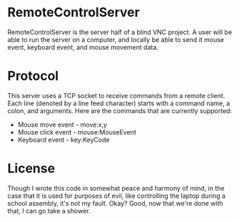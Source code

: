 RemoteControlServer
=====

RemoteControlServer is the server half of a blind VNC project. A user will be able to run the server on a computer, and locally be able to send it mouse event, keyboard event, and mouse movement data. 

Protocol
========

This server uses a TCP socket to receive commands from a remote client. Each line (denoted by a line feed character) starts with a command name, a colon, and arguments. Here are the commands that are currently supported:

* Mouse move event - move:x,y
* Mouse click event - mouse:MouseEvent
* Keyboard event - key:KeyCode

License
========

Though I wrote this code in somewhat peace and harmony of mind, in the case that it is used for purposes of evil, like controlling the laptop during a school assembly, it's not my fault. Okay? Good, now that we're done with that, I can go take a shower.
